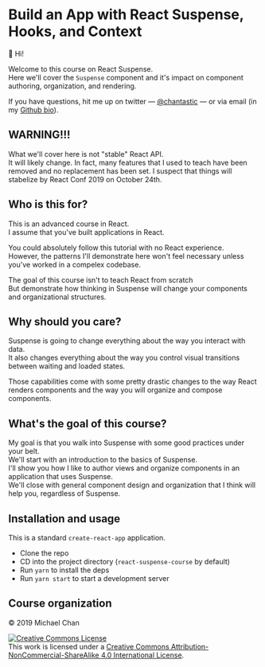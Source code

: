 # Build an App with React Suspense, Hooks, and Context

👋 Hi!

Welcome to this course on React Suspense.  
Here we'll cover the `Suspense` component and it's impact on component authoring, organization, and rendering.

If you have questions, hit me up on twitter — [@chantastic](https://twitter.com/chantastic) — or via email (in my [Github bio](https://github.com/chantastic/)).

## WARNING!!!

What we'll cover here is not "stable" React API.  
It will likely change.
In fact, many features that I used to teach have been removed and no replacement has been set.
I suspect that things will stabelize by React Conf 2019 on October 24th.

## Who is this for?

This is an advanced course in React.  
I assume that you've built applications in React.

You could absolutely follow this tutorial with no React experience.  
However, the patterns I'll demonstrate here won't feel necessary unless you've worked in a compelex codebase.

The goal of this course isn't to teach React from scratch  
But demonstrate how thinking in Suspense will change your components and organizational structures.

## Why should you care?

Suspense is going to change everything about the way you interact with data.  
It also changes everything about the way you control visual transitions between waiting and loaded states.

Those capabilities come with some pretty drastic changes to the way React renders components and the way you will organize and compose components.

## What's the goal of this course?

My goal is that you walk into Suspense with some good practices under your belt.  
We'll start with an introduction to the basics of Suspense.  
I'll show you how I like to author views and organize components in an application that uses Suspense.  
We'll close with general component design and organization that I think will help you, regardless of Suspense.

## Installation and usage

This is a standard `create-react-app` application.

- Clone the repo
- CD into the project directory (`react-suspense-course` by default)
- Run `yarn` to install the deps
- Run `yarn start` to start a development server

## Course organization

© 2019 Michael Chan

<a rel="license" href="http://creativecommons.org/licenses/by-nc-sa/4.0/"><img alt="Creative Commons License" style="border-width:0" src="https://i.creativecommons.org/l/by-nc-sa/4.0/80x15.png" /></a><br />This work is licensed under a <a rel="license" href="http://creativecommons.org/licenses/by-nc-sa/4.0/">Creative Commons Attribution-NonCommercial-ShareAlike 4.0 International License</a>.
